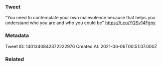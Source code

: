 ### Tweet
"You need to contemplate your own malevolence because that helps you understand who you are and who you could be" https://t.co/YQSv14Fgny

### Metadata
Tweet ID: 1401340842372222976
Created At: 2021-06-06T00:51:07.000Z

### Related


